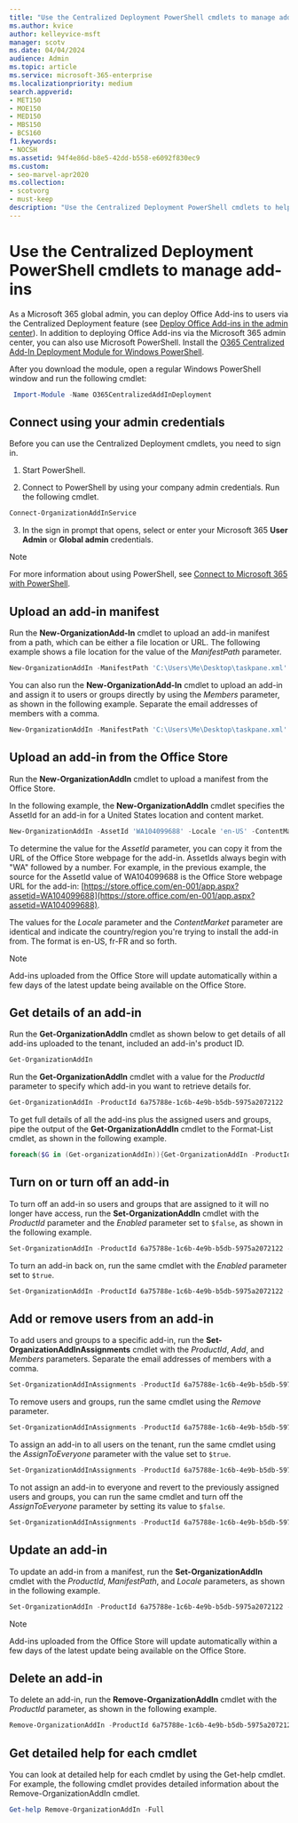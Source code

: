 ```yaml
---
title: "Use the Centralized Deployment PowerShell cmdlets to manage add-ins"
ms.author: kvice
author: kelleyvice-msft
manager: scotv
ms.date: 04/04/2024
audience: Admin
ms.topic: article
ms.service: microsoft-365-enterprise
ms.localizationpriority: medium
search.appverid:
- MET150
- MOE150
- MED150
- MBS150
- BCS160
f1.keywords:
- NOCSH
ms.assetid: 94f4e86d-b8e5-42dd-b558-e6092f830ec9
ms.custom:
- seo-marvel-apr2020
ms.collection: 
- scotvorg
- must-keep
description: "Use the Centralized Deployment PowerShell cmdlets to help you deploy and manage Office Add-ins for your Microsoft 365 organization."
---
```


# Use the Centralized Deployment PowerShell cmdlets to manage add-ins

As a Microsoft 365 global admin, you can deploy Office Add-ins to users via the Centralized Deployment feature (see [Deploy Office Add-ins in the admin center](../admin/manage/manage-deployment-of-add-ins.md)). In addition to deploying Office Add-ins via the Microsoft 365 admin center, you can also use Microsoft PowerShell. Install the [O365 Centralized Add-In Deployment Module for Windows PowerShell](https://www.powershellgallery.com/packages/O365CentralizedAddInDeployment).

After you download the module, open a regular Windows PowerShell window and run the following cmdlet:

```powershell
 Import-Module -Name O365CentralizedAddInDeployment
```

## Connect using your admin credentials

Before you can use the Centralized Deployment cmdlets, you need to sign in.

1. Start PowerShell.

2. Connect to PowerShell by using your company admin credentials. Run the following cmdlet.

  ```powershell
  Connect-OrganizationAddInService
  ```

3. In the sign in prompt that opens, select or enter your Microsoft 365 **User Admin** or **Global admin** credentials.

> [!NOTE]
> For more information about using PowerShell, see [Connect to Microsoft 365 with PowerShell](./connect-to-microsoft-365-powershell.md).

## Upload an add-in manifest

Run the **New-OrganizationAdd-In** cmdlet to upload an add-in manifest from a path, which can be either a file location or URL. The following example shows a file location for the value of the  _ManifestPath_ parameter.

```powershell
New-OrganizationAddIn -ManifestPath 'C:\Users\Me\Desktop\taskpane.xml' -Locale 'en-US'
```

You can also run the **New-OrganizationAdd-In** cmdlet to upload an add-in and assign it to users or groups directly by using the  _Members_ parameter, as shown in the following example. Separate the email addresses of members with a comma.

```powershell
New-OrganizationAddIn -ManifestPath 'C:\Users\Me\Desktop\taskpane.xml' -Locale 'en-US' -Members  'KathyBonner@contoso.com', 'MaxHargrave@contoso.com'
```

## Upload an add-in from the Office Store

Run the **New-OrganizationAddIn** cmdlet to upload a manifest from the Office Store.

In the following example, the **New-OrganizationAddIn** cmdlet specifies the AssetId for an add-in for a United States location and content market.

```powershell
New-OrganizationAddIn -AssetId 'WA104099688' -Locale 'en-US' -ContentMarket 'en-US'
```

To determine the value for the  _AssetId_ parameter, you can copy it from the URL of the Office Store webpage for the add-in. AssetIds always begin with "WA" followed by a number. For example, in the previous example, the source for the AssetId value of WA104099688 is the Office Store webpage URL for the add-in: [https://store.office.com/en-001/app.aspx?assetid=WA104099688](https://store.office.com/en-001/app.aspx?assetid=WA104099688).

The values for the  _Locale_ parameter and the  _ContentMarket_ parameter are identical and indicate the country/region you're trying to install the add-in from. The format is en-US, fr-FR and so forth.

> [!NOTE]
> Add-ins uploaded from the Office Store will update automatically within a few days of the latest update being available on the Office Store.

## Get details of an add-in

Run the **Get-OrganizationAddIn** cmdlet as shown below to get details of all add-ins uploaded to the tenant, included an add-in's product ID.

```powershell
Get-OrganizationAddIn
```

Run the **Get-OrganizationAddIn** cmdlet with a value for the  _ProductId_ parameter to specify which add-in you want to retrieve details for.

```powershell
Get-OrganizationAddIn -ProductId 6a75788e-1c6b-4e9b-b5db-5975a2072122
```

To get full details of all the add-ins plus the assigned users and groups, pipe the output of the **Get-OrganizationAddIn** cmdlet to the Format-List cmdlet, as shown in the following example.

```powershell
foreach($G in (Get-organizationAddIn)){Get-OrganizationAddIn -ProductId $G.ProductId | Format-List}
```

## Turn on or turn off an add-in

To turn off an add-in so users and groups that are assigned to it will no longer have access, run the **Set-OrganizationAddIn** cmdlet with the  _ProductId_ parameter and the  _Enabled_ parameter set to  `$false`, as shown in the following example.

```powershell
Set-OrganizationAddIn -ProductId 6a75788e-1c6b-4e9b-b5db-5975a2072122 -Enabled $false
```

To turn an add-in back on, run the same cmdlet with the  _Enabled_ parameter set to  `$true`.

```powershell
Set-OrganizationAddIn -ProductId 6a75788e-1c6b-4e9b-b5db-5975a2072122 -Enabled $true
```

## Add or remove users from an add-in

To add users and groups to a specific add-in, run the **Set-OrganizationAddInAssignments** cmdlet with the  _ProductId_,  _Add_, and  _Members_ parameters. Separate the email addresses of members with a comma.

```powershell
Set-OrganizationAddInAssignments -ProductId 6a75788e-1c6b-4e9b-b5db-5975a2072122 -Add -Members 'KathyBonner@contoso.com','sales@contoso.com'
```

To remove users and groups, run the same cmdlet using the  _Remove_ parameter.

```powershell
Set-OrganizationAddInAssignments -ProductId 6a75788e-1c6b-4e9b-b5db-5975a2072122 -Remove -Members 'KathyBonner@contoso.com','sales@contoso.com'
```

To assign an add-in to all users on the tenant, run the same cmdlet using the  _AssignToEveryone_ parameter with the value set to  `$true`.

```powershell
Set-OrganizationAddInAssignments -ProductId 6a75788e-1c6b-4e9b-b5db-5975a2072122 -AssignToEveryone $true
```

To not assign an add-in to everyone and revert to the previously assigned users and groups, you can run the same cmdlet and turn off the  _AssignToEveryone_ parameter by setting its value to  `$false`.

```powershell
Set-OrganizationAddInAssignments -ProductId 6a75788e-1c6b-4e9b-b5db-5975a2072122 -AssignToEveryone $false
```

## Update an add-in

To update an add-in from a manifest, run the **Set-OrganizationAddIn** cmdlet with the  _ProductId_,  _ManifestPath_, and  _Locale_ parameters, as shown in the following example.

```powershell
Set-OrganizationAddIn -ProductId 6a75788e-1c6b-4e9b-b5db-5975a2072122 -ManifestPath 'C:\Users\Me\Desktop\taskpane.xml' -Locale 'en-US'
```

> [!NOTE]
> Add-ins uploaded from the Office Store will update automatically within a few days of the latest update being available on the Office Store.

## Delete an add-in

To delete an add-in, run the **Remove-OrganizationAddIn** cmdlet with the  _ProductId_ parameter, as shown in the following example.

```powershell
Remove-OrganizationAddIn -ProductId 6a75788e-1c6b-4e9b-b5db-5975a2072122
```

<!--
## Customize Microsoft Store add-ins for your organization

You must customize the add-in before you deploy it to your organization. Add-ins older than version 1.1 are not supported by this feature.

We recommend that you deploy a customized add-in  to yourself first to make sure it works as expected before you deploy it to your entire organization.

Note also the following restrictions:
- All URLs must be absolute (include http or https) and valid.
- *DisplayName* must not exceed 125 characters
- *DisplayName*, *Resources* and *AppDomains* must not include the following characters:

    - \<
    -  \>
    -  ;
    -  =

If you want to customize an add-in that has been deployed, you have to uninstall it in the admin center, and see [remove an add-in from local cache](#remove-an-add-in-from-local-cache) for steps to remove it from each computer it has been deployed to.

To customize an add-in, run the **Set -OrganizationAddInOverrides** cmdlet with the *ProductId* as a parameter, followed by the tag you want to overwrite and the new value. To find out how to get the *ProductId* see [get details of an add-in](#get-details-of-an-add-in) in this article. For example:

```powershell
 Set-OrganizationAddInOverrides -ProductId 5b31b349-2c41-4f94-b720-6ee40349d391 -IconUrl "https://site.com/img.jpg"
```
To customize multiple tags for an add-in, add those tags to the commandline:

```powershell
Set-OrganizationAddInOverrides -ProductId 5b31b349-2c41-4f94-b720-6ee40349d391 -Hosts h1, 2 -DisplayName "New DocuSign W" -IconUrl "https://site.com/img.jpg"
```

> [!IMPORTANT]
> You must apply multiple customized tags to one add-in as one command. If you customize tags one by one, only the last customization will be applied. Additionally, if you customize a tag by mistake, you must remove all customizations and start over.

### Tags you can customize

| Tag                  | Description          |
| :------------------- | :------------------- |
| \<IconURL>   </br>| The URL of the image used as the add-in's icon (in admin center). |
| \<DisplayName>| The title of the add-in  (in admin center).|
| \<Hosts>| List of apps that will support the add-in.|
| \<SourceLocation> | The source URL that the add-in will connect to.|
| \<AppDomains> | A list of domains that the add-in can connect with. |
| \<SupportURL>| The URL users can use to access help and support. |
| \<Resources>  | This tag contains a number of elements including titles, tooltips, and icons of different sizes.|
|
### Customize Resources tag

Any element in the <Resources> tag of the manifest can be customized dynamically. You first need to check the manifest to find the element id to which you want to assign a new value. The <Resources> tag looks like this:

```
<Resources>
    <bt:Images>
          <bt:Image id="img16icon" DefaultValue="https://site.com/img.jpg"
    </bt:Images>
</Resources>
```
In this case, the element id for the image is "img16icon" and the value associated with it is "http:<i></i>//site.<i></i>com/img.jpg."

Once you have identified the elements you want to customize, use the following command in Powershell to assign new values to the elements:

```powershell
Set-OrganizationAddInOverrides -Resources @{"ElementID" = "New Value"; "NextElementID" = "Next New Value"}
```

You can customize as many elements with the command as you need to.

### Remove customization from an add-in

The only option currently available for deleting customizations is to delete all of them at once:

```powershell
Remove-OrganizationAddInOverrides -ProductId 5b31b349-2c41-4f94-b720-6ee40349d391
```

### View add-in customizations

To view a list of applied customizations, run the **Get-OrganizationAddInOverrides** cmdlet. If **Get-OrganizationAddInOverrides** is run without a *ProductId* then a list of all add-ins with applied overrides are returned.

```powershell
Get-OrganizationAddInOverrides
```
If ProductId is specified, then a list of overrides applied to that add-in is returned.

```powershell
Get-OrganizationAddInOverrides -ProductId 5b31b349-2c41-4f94-b720-6ee40349d391
```

### Remove an add-in from local cache

If an add-in has been deployed, it has to be removed from the cache in each computer before it can be customized. To remove an add-in from cache:

1. Navigate to the "Users" folder in C:\
1. Go to your user folder
1. Navigate to AppData\Local\Microsoft\Office and select the folder associated with your version of Office
1. In the *Wef* folder delete the *Manifests* folder.

-->

## Get detailed help for each cmdlet

You can look at detailed help for each cmdlet by using the Get-help cmdlet. For example, the following cmdlet provides detailed information about the Remove-OrganizationAddIn cmdlet.

```powershell
Get-help Remove-OrganizationAddIn -Full
```
